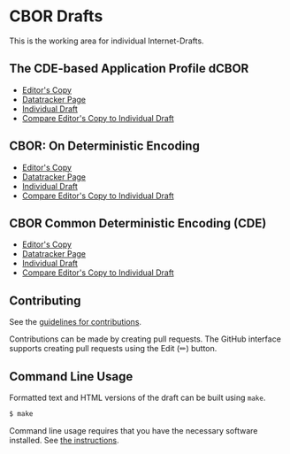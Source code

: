 # CBOR Drafts

This is the working area for individual Internet-Drafts.

## The CDE-based Application Profile dCBOR

* [Editor's Copy](https://cabo.github.io/det/#go.draft-bormann-cbor-dcbor.html)
* [Datatracker Page](https://datatracker.ietf.org/doc/draft-bormann-cbor-dcbor)
* [Individual Draft](https://datatracker.ietf.org/doc/html/draft-bormann-cbor-dcbor)
* [Compare Editor's Copy to Individual Draft](https://cabo.github.io/det/#go.draft-bormann-cbor-dcbor.diff)

## CBOR: On Deterministic Encoding

* [Editor's Copy](https://cabo.github.io/det/#go.draft-bormann-cbor-det.html)
* [Datatracker Page](https://datatracker.ietf.org/doc/draft-bormann-cbor-det)
* [Individual Draft](https://datatracker.ietf.org/doc/html/draft-bormann-cbor-det)
* [Compare Editor's Copy to Individual Draft](https://cabo.github.io/det/#go.draft-bormann-cbor-det.diff)

## CBOR Common Deterministic Encoding (CDE)

* [Editor's Copy](https://cabo.github.io/det/#go.draft-ietf-cbor-cde.html)
* [Datatracker Page](https://datatracker.ietf.org/doc/draft-ietf-cbor-cde)
* [Individual Draft](https://datatracker.ietf.org/doc/html/draft-ietf-cbor-cde)
* [Compare Editor's Copy to Individual Draft](https://cabo.github.io/det/#go.draft-ietf-cbor-cde.diff)


## Contributing

See the
[guidelines for contributions](https://github.com/cabo/det/blob/main/CONTRIBUTING.md).

Contributions can be made by creating pull requests.
The GitHub interface supports creating pull requests using the Edit (✏) button.


## Command Line Usage

Formatted text and HTML versions of the draft can be built using `make`.

```sh
$ make
```

Command line usage requires that you have the necessary software installed.  See
[the instructions](https://github.com/martinthomson/i-d-template/blob/main/doc/SETUP.md).

